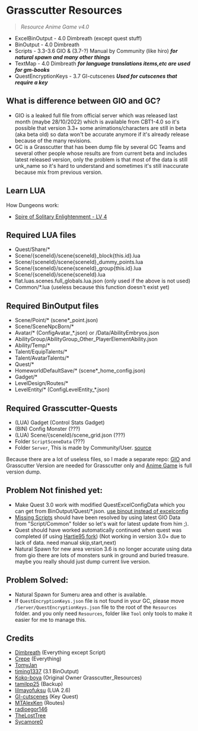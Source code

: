 # Grasscutter Resources
> <em>Resource Anime Game v4.0</em><br/>

- ExcelBinOutput - 4.0 Dimbreath (except quest stuff)
- BinOutput - 4.0 Dimbreath
- Scripts - 3.3-3.6 GIO & (3.7-?) Manual by Community (like hiro) ***for natural spawn and many other things***
- TextMap - 4.0 Dimbreath ***for language translations items,etc are used for gm-books***
- QuestEncryptionKeys - 3.7 GI-cutscenes ***Used for cutscenes that require a key***

## What is difference between GIO and GC?
- GIO is a leaked full file from official server which was released last month (maybe 28/10/2022) which is available from CBT1-4.0 so it's possible that version 3.3+ some animations/characters are still in beta (aka beta old) so data won't be accurate anymore if it's already release because of the many revisions.
- GC is a Grasscutter that has been dump file by several GC Teams and several other people whose results are from current beta and includes latest released version, only the problem is that most of the data is still unk_name so it's hard to understand and sometimes it's still inaccurate because mix from previous version.

## Learn LUA
 How Dungeons work:
- [Spire of Solitary Enlightenment - LV 4](Resources/Scripts/Scene/40653/scene40653_group240653001.lua)
## Required LUA files
- Quest/Share/*
- Scene/{sceneId}/scene{sceneId}_block{this.id}.lua
- Scene/{sceneId}/scene{sceneId}_dummy_points.lua
- Scene/{sceneId}/scene{sceneId}_group{this.id}.lua
- Scene/{sceneId}/scene{sceneId}.lua
- flat.luas.scenes.full_globals.lua.json (only used if the above is not used)
- Common/*.lua (useless because this function doesn't exist yet)
## Required BinOutput files
- Scene/Point/* (scene*_point.json)
- Scene/SceneNpcBorn/*
- Avatar/* (ConfigAvatar_*.json) or /Data/AbilityEmbryos.json
- AbilityGroup/AbilityGroup_Other_PlayerElementAbility.json
- Ability/Temp/*
- Talent/EquipTalents/*
- Talent/AvatarTalents/*
- Quest/*
- HomeworldDefaultSave/* (scene*_home_config.json)
- Gadget/*
- LevelDesign/Routes/*
- LevelEntity/* (ConfigLevelEntity_*.json)
## Required Grasscutter-Quests
- (LUA) Gadget (Control Stats Gadget)
- (BIN) Config Monster (???)
- (LUA) Scene/{sceneId}/scene_grid.json (???)
- Folder `ScriptSceneData` (???)
- Folder `Server`, This is made by Community/User. [source](https://github.com/Anime-Game-Servers/CustomGCResources/)

Because there are a lot of useless files, so I made a separate repo: [GIO](https://gitlab.com/YuukiPS/GIO-Resources) and Grasscutter Version are needed for Grasscutter only and [Anime Game](https://gitlab.com/YuukiPS/GS-Resources) is full version dump.

## Problem Not finished yet:
- Make Quest 3.0 work with modified QuestExcelConfigData which you can get from BinOutput/Quest/*.json. [use binout instead of excelconfig](https://github.com/Hartie95/Grasscutter/commit/0284de81563d30afb81733d7a3523a97419eb977)
- [Missing Scripts](https://github.com/Hartie95/Grasscutter/wiki/missing-scripts) should have been resolved by using latest GIO Data from "Script/Common" folder so let's wait for latest update from him ;).
- Quest should have worked automatically continued when quest was completed (if using [Hartie95 fork](https://github.com/Hartie95/Grasscutter/wiki/The-Outlander-Who-Caught-the-Wind-(Prologue-Act-1))) (Not working in version 3.0+ due to lack of data. need manual skip,start,next)
- Natural Spawn for new area version 3.6 is no longer accurate using data from gio there are lots of monsters sunk in ground and buried treasure. maybe you really should just dump current live version.

## Problem Solved:
- Natural Spawn for Sumeru area and other is available.
- If `QuestEncryptionKeys.json` file is not found in your GC, please move `/Server/QuestEncryptionKeys.json` file to the root of the `Resources` folder. and you only need `Resources`, folder like `Tool` only tools to make it easier for me to manage this.

## Credits 
 - [Dimbreath](https://gitlab.com/Dimbreath/gamedata) (Everything except Script) <br/> 
 - [Crepe](https://git.crepe.moe/grasscutters/Grasscutter_Resources) (Everything) <br/>
 - [TomyJan](https://github.com/TomyJan/GCResource) <br/> 
 - [timing1337](https://github.com/timing1337/GenshinData) (3.1 BinOutput) <br/>
 - [Koko-boya](https://github.com/Koko-boya) (Original Owner Grasscutter_Resources) <br/>
 - [tamilpp25](https://github.com/tamilpp25) (Backup) <br/>
 - [lilmayofuksu](https://github.com/lilmayofuksu/animepython) (LUA 2.6)<br/>
 - [GI-cutscenes](https://github.com/ToaHartor/GI-cutscenes/) (Key Quest) <br/>
 - [MTAlexKen](https://github.com/MTAlexKen/Genshin-resources) (Routes)<br/>
 - [radioegor146](https://github.com/radioegor146) <br/>
 - [TheLostTree](https://github.com/TheLostTree) <br/>
 - [Sycamore0](https://github.com/Sycamore0/GenshinData) <br/>